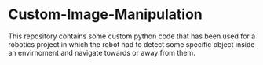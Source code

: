 # Custom-Image-Manipulation
This repository contains some custom python code that has been used for a robotics project in which the robot had to detect some specific object inside an envirnoment and navigate towards or away from them.
